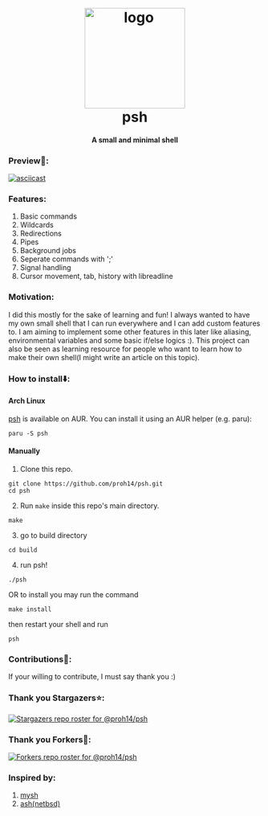 <h1 align="center">
  <br>
  <img src="https://i.imgur.com/TYSSLwo.png" alt="logo" width="200">
  <br>
  psh
  <br>
</h1>
<h4 align="center">A small and minimal shell</h4>

### Preview🙈:
[![asciicast](https://asciinema.org/a/ojkpeKFyhRJgohB4LNHK3sJ4w.svg)](https://asciinema.org/a/ojkpeKFyhRJgohB4LNHK3sJ4w)

### Features:
1. Basic commands
2. Wildcards
3. Redirections
4. Pipes
5. Background jobs
6. Seperate commands with ';'
7. Signal handling
8. Cursor movement, tab, history with libreadline

### Motivation:
I did this mostly for the sake of learning and fun! I always wanted to have my own small shell that I can run everywhere and I can add custom features to.
I am aiming to implement some other features in this later like aliasing, environmental variables and some basic if/else logics :). This project can also be seen as learning resource for people who want to learn how to make their own shell(I might write an article on this topic).



### How to install⬇️:

#### Arch Linux
[psh](https://aur.archlinux.org/packages/psh) is available on AUR. You can install it using an AUR helper (e.g. paru):
```shell
paru -S psh
```

#### Manually
1. Clone this repo.
```shell
git clone https://github.com/proh14/psh.git
cd psh
```
2. Run `make` inside this repo's main directory.
```shell
make
```

3. go to build directory
```shell
cd build
```
4. run psh!
```shell
./psh
```

OR to install you may run the command
```shell
make install
```
then restart your shell and run
```shell
psh
```

### Contributions💖:
If your willing to contribute, I must say thank you :)

### Thank you Stargazers⭐:
[![Stargazers repo roster for @proh14/psh](http://reporoster.com/stars/proh14/psh)](https://github.com/proh14/psh/stargazers)

### Thank you Forkers🍴:
[![Forkers repo roster for @proh14/psh](http://reporoster.com/forks/proh14/psh)](https://github.com/proh14/psh/network/members)

### Inspired by:
1. [mysh](https://github.com/Swoorup/mysh)
2. [ash(netbsd)](https://github.com/NetBSD/src/tree/trunk/bin/sh)

